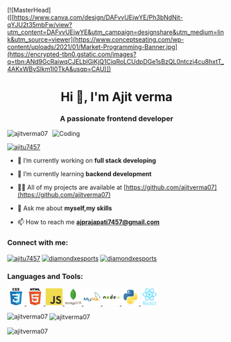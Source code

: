 [![MasterHead]([[https://www.canva.com/design/DAFvvUEjwYE/Ph3bNdNit-qYJU2t35mbFw/view?utm_content=DAFvvUEjwYE&utm_campaign=designshare&utm_medium=link&utm_source=viewer](https://www.conceptseating.com/wp-content/uploads/2021/01/Market-Programming-Banner.jpg](https://encrypted-tbn0.gstatic.com/images?q=tbn:ANd9GcRaiwqCJELblGiKjQ1CiqRoLCUdpDGe1sBzQL0ntczj4cu8hxtT_4AKxWBySlkm1I0TkA&usqp=CAU)])
<h1 align="center">Hi 👋, I'm Ajit verma</h1>
<h3 align="center">A passionate frontend developer</h3>
<img align="right" alt="Coding" width="400" src="https://media.tenor.com/rePDfDWO3XoAAAAd/hacking.gif">
<p align="left"> <img src="https://komarev.com/ghpvc/?username=ajitverma07&label=Profile%20views&color=0e75b6&style=flat" alt="ajitverma07" /> </p>

<p align="left"> <a href="https://twitter.com/ajitu7457" target="blank"><img src="https://img.shields.io/twitter/follow/ajitu7457?logo=twitter&style=for-the-badge" alt="ajitu7457" /></a> </p>

- 🔭 I’m currently working on **full stack developing**

- 🌱 I’m currently learning **backend development**

- 👨‍💻 All of my projects are available at [https://github.com/ajitverma07](https://github.com/ajitverma07)

- 💬 Ask me about **myself,my skills**

- 📫 How to reach me **ajprajapati7457@gmail.com**

<h3 align="left">Connect with me:</h3>
<p align="left">
<a href="https://twitter.com/ajitu7457" target="blank"><img align="center" src="https://raw.githubusercontent.com/rahuldkjain/github-profile-readme-generator/master/src/images/icons/Social/twitter.svg" alt="ajitu7457" height="30" width="40" /></a>
<a href="https://fb.com/diamondxesports" target="blank"><img align="center" src="https://raw.githubusercontent.com/rahuldkjain/github-profile-readme-generator/master/src/images/icons/Social/facebook.svg" alt="diamondxesports" height="30" width="40" /></a>
<a href="https://instagram.com/diamondxesports" target="blank"><img align="center" src="https://raw.githubusercontent.com/rahuldkjain/github-profile-readme-generator/master/src/images/icons/Social/instagram.svg" alt="diamondxesports" height="30" width="40" /></a>
</p>

<h3 align="left">Languages and Tools:</h3>
<p align="left"> <a href="https://www.w3schools.com/css/" target="_blank" rel="noreferrer"> <img src="https://raw.githubusercontent.com/devicons/devicon/master/icons/css3/css3-original-wordmark.svg" alt="css3" width="40" height="40"/> </a> <a href="https://www.w3.org/html/" target="_blank" rel="noreferrer"> <img src="https://raw.githubusercontent.com/devicons/devicon/master/icons/html5/html5-original-wordmark.svg" alt="html5" width="40" height="40"/> </a> <a href="https://developer.mozilla.org/en-US/docs/Web/JavaScript" target="_blank" rel="noreferrer"> <img src="https://raw.githubusercontent.com/devicons/devicon/master/icons/javascript/javascript-original.svg" alt="javascript" width="40" height="40"/> </a> <a href="https://www.mongodb.com/" target="_blank" rel="noreferrer"> <img src="https://raw.githubusercontent.com/devicons/devicon/master/icons/mongodb/mongodb-original-wordmark.svg" alt="mongodb" width="40" height="40"/> </a> <a href="https://www.mysql.com/" target="_blank" rel="noreferrer"> <img src="https://raw.githubusercontent.com/devicons/devicon/master/icons/mysql/mysql-original-wordmark.svg" alt="mysql" width="40" height="40"/> </a> <a href="https://nodejs.org" target="_blank" rel="noreferrer"> <img src="https://raw.githubusercontent.com/devicons/devicon/master/icons/nodejs/nodejs-original-wordmark.svg" alt="nodejs" width="40" height="40"/> </a> <a href="https://www.python.org" target="_blank" rel="noreferrer"> <img src="https://raw.githubusercontent.com/devicons/devicon/master/icons/python/python-original.svg" alt="python" width="40" height="40"/> </a> <a href="https://reactjs.org/" target="_blank" rel="noreferrer"> <img src="https://raw.githubusercontent.com/devicons/devicon/master/icons/react/react-original-wordmark.svg" alt="react" width="40" height="40"/> </a> </p>

<p><img align="left" src="https://github-readme-stats.vercel.app/api/top-langs?username=ajitverma07&show_icons=true&locale=en&layout=compact" alt="ajitverma07" /></p>

<p>&nbsp;<img align="center" src="https://github-readme-stats.vercel.app/api?username=ajitverma07&show_icons=true&locale=en" alt="ajitverma07" /></p>

<p><img align="center" src="https://github-readme-streak-stats.herokuapp.com/?user=ajitverma07&" alt="ajitverma07" /></p>
